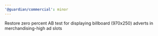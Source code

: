 ```yaml
---
'@guardian/commercial': minor
---
```


Restore zero percent AB test for displaying billboard (970x250) adverts in merchandising-high ad slots
